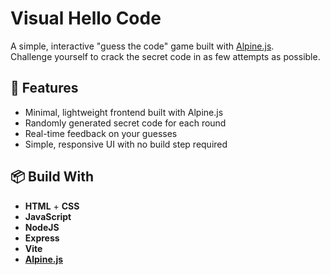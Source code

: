 # Visual Hello Code

A simple, interactive "guess the code" game built with [Alpine.js](https://alpinejs.dev/).  
Challenge yourself to crack the secret code in as few attempts as possible.

## 🚀 Features
- Minimal, lightweight frontend built with Alpine.js
- Randomly generated secret code for each round
- Real-time feedback on your guesses
- Simple, responsive UI with no build step required

## 📦 Build With
- **HTML** + **CSS**
- **JavaScript**
- **NodeJS**
- **Express**
- **Vite**
- **[Alpine.js](https://alpinejs.dev/)**


